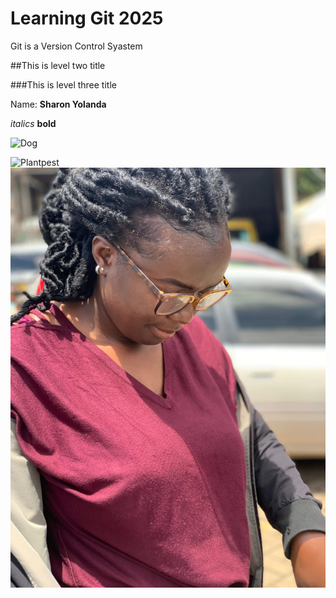 # Learning Git 2025 
Git is a Version Control Syastem

##This is level two title


###This is level three title

Name: **Sharon Yolanda**

*italics*
**bold**


![Dog](https://th.bing.com/th/id/R.5c6bd1c31d48eeaa3ec2e55951f08e58?rik=WKxv7LskuT49Cw&riu=http%3a%2f%2fimages6.fanpop.com%2fimage%2fphotos%2f35800000%2fPuppy-dogs-35894603-1920-1200.jpg&ehk=2b0h3p5A8qcSr%2ftB6EGud0cO2SLHMhOGl0z%2bd%2bmf2F8%3d&risl=&pid=ImgRaw&r=0)


![Plantpest](https://www.andermatt.com/wp-content/uploads/2021/12/Bio-Insecticides_Cryptex1.jpg)
![My Profile](IMG-20231107-WA0024.jpg)
